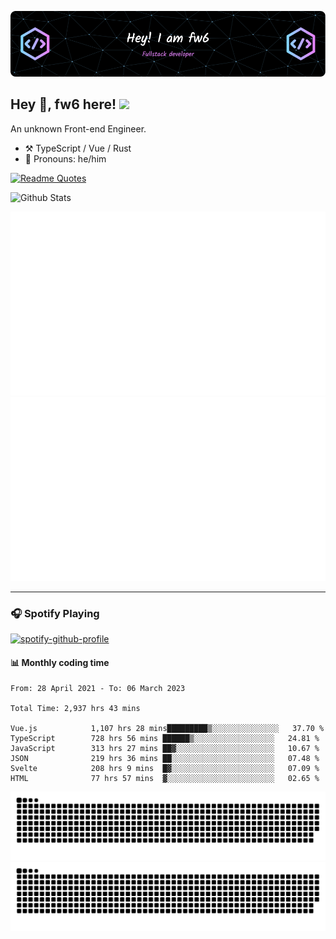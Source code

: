 ![Header](github-header-image.png)

## Hey 👋, fw6 here! <img src="https://github.githubassets.com/images/mona-whisper.gif" height="24" />


An unknown Front-end Engineer.

-   :hammer_and_pick: TypeScript / Vue / Rust
-   :man: Pronouns: he/him


[![Readme Quotes](https://quotes-github-readme.vercel.app/api?type=horizontal&theme=algolia)](https://github.com/piyushsuthar/github-readme-quotes)



![Github Stats](https://github-readme-stats.vercel.app/api?username=fw6&bg_color=30,e96443,904e95&title_color=fff&text_color=fff)

![](https://raw.githubusercontent.com/fw6/github-stats-transparent/output/generated/overview.svg)
![](https://raw.githubusercontent.com/fw6/github-stats-transparent/output/generated/languages.svg)


---

### 🎧 Spotify Playing

<!-- ![spotify-github-profile](/img/default.svg) -->

[![spotify-github-profile](https://spotify-github-profile.vercel.app/api/view?uid=r6wn4hdvypv0lkzyrj0e0pjct&cover_image=true&theme=default&bar_color=53b14f&bar_color_cover=true)](https://github.com/kittinan/spotify-github-profile)
#### :bar_chart: Monthly coding time

<!--START_SECTION:waka-->

```text
From: 28 April 2021 - To: 06 March 2023

Total Time: 2,937 hrs 43 mins

Vue.js            1,107 hrs 28 mins█████████▒░░░░░░░░░░░░░░░   37.70 %
TypeScript        728 hrs 56 mins ██████▒░░░░░░░░░░░░░░░░░░   24.81 %
JavaScript        313 hrs 27 mins ██▓░░░░░░░░░░░░░░░░░░░░░░   10.67 %
JSON              219 hrs 36 mins ██░░░░░░░░░░░░░░░░░░░░░░░   07.48 %
Svelte            208 hrs 9 mins  █▓░░░░░░░░░░░░░░░░░░░░░░░   07.09 %
HTML              77 hrs 57 mins  ▓░░░░░░░░░░░░░░░░░░░░░░░░   02.65 %
```

<!--END_SECTION:waka-->




![github contribution grid snake animation](https://raw.githubusercontent.com/platane/platane/output/github-contribution-grid-snake-dark.svg#gh-dark-mode-only)![github contribution grid snake animation](https://raw.githubusercontent.com/platane/platane/output/github-contribution-grid-snake.svg#gh-light-mode-only)
